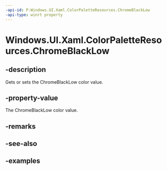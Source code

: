 ```yaml
---
-api-id: P:Windows.UI.Xaml.ColorPaletteResources.ChromeBlackLow
-api-type: winrt property
---
```


<!-- Property syntax.
public IReference<Color> ChromeBlackLow { get;  set; }
-->

# Windows.UI.Xaml.ColorPaletteResources.ChromeBlackLow

## -description

Gets or sets the ChromeBlackLow color value.

## -property-value

The ChromeBlackLow color value.

## -remarks

## -see-also

## -examples


